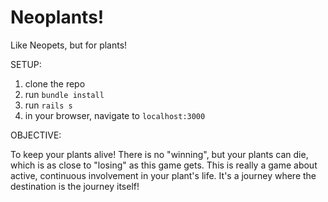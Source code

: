 # Neoplants!

Like Neopets, but for plants!

SETUP:

1. clone the repo
1. run `bundle install`
1. run `rails s`
1. in your browser, navigate to `localhost:3000`

OBJECTIVE:

To keep your plants alive! There is no "winning", but your plants can die, which is as close to "losing" as this game gets. This is really a game about active, continuous involvement in your plant's life. It's a journey where the destination is the journey itself!
